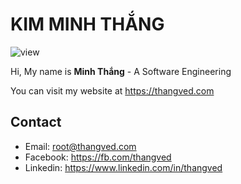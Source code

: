 # KIM MINH THẮNG

![view](https://komarev.com/ghpvc/?username=thangved)

Hi, My name is **Minh Thắng** - A Software Engineering

You can visit my website at https://thangved.com

## Contact
- Email: root@thangved.com
- Facebook: https://fb.com/thangved
- Linkedin: https://www.linkedin.com/in/thangved
